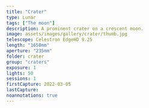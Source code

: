 ```yaml
---
title: "Crater"
type: Lunar
tags: ["The moon"]
description: A prominent crater on a crescent moon.
image: assets/images/gallery/crater/thumb.jpg
telescope: Celestron EdgeHD 9.25
length: "1650mm"
aperture: "235mm"
folder: crater
group: "craters"
exposure: 1
lights: 50
sessions: 1
firstCapture: 2022-03-05 
lastCapture:
noannotations: true
---
```

